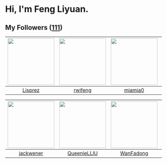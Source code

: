 # Hi, I'm Feng Liyuan.

## My Followers ([111](https://github.com/SunRunAway?tab=followers))

| <img src="https://avatars.githubusercontent.com/u/14808551?v=4" width="150" height="150" /> | <img src="https://avatars.githubusercontent.com/u/1814146?v=4" width="150" height="150" /> | <img src="https://avatars.githubusercontent.com/u/25542995?v=4" width="150" height="150" /> | <img src="https://avatars.githubusercontent.com/u/3381789?v=4" width="150" height="150" /> |
| :-----------------------------------------------------------------------------------------: | :----------------------------------------------------------------------------------------: | :-----------------------------------------------------------------------------------------: | :----------------------------------------------------------------------------------------: |
|                            [Lisprez](https://github.com/Lisprez)                            |                            [rwifeng](https://github.com/rwifeng)                           |                            [miamia0](https://github.com/miamia0)                            |                             [Renkai](https://github.com/Renkai)                            |

| <img src="https://avatars.githubusercontent.com/u/30525741?v=4" width="150" height="150" /> | <img src="https://avatars.githubusercontent.com/u/37468107?v=4" width="150" height="150" /> | <img src="https://avatars.githubusercontent.com/u/10414494?v=4" width="150" height="150" /> | <img src="https://avatars.githubusercontent.com/u/3293915?v=4" width="150" height="150" /> |
| :-----------------------------------------------------------------------------------------: | :-----------------------------------------------------------------------------------------: | :-----------------------------------------------------------------------------------------: | :----------------------------------------------------------------------------------------: |
|                          [jackwener](https://github.com/jackwener)                          |                        [QueenieLLIU](https://github.com/QueenieLLIU)                        |                          [WanFadong](https://github.com/WanFadong)                          |                         [fancyfrees](https://github.com/fancyfrees)                        |